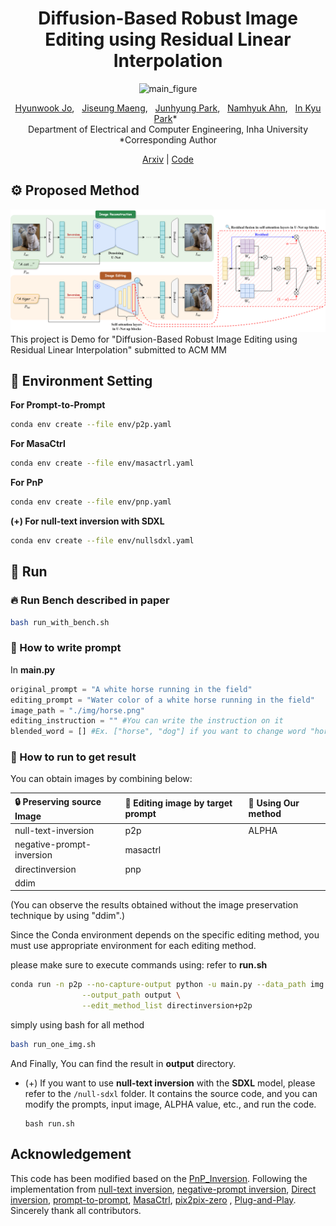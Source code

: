 <div align="center">

# Diffusion-Based Robust Image Editing using Residual Linear Interpolation

![main_figure](asset/first_figure.png)

[Hyunwook Jo](https://github.com/ugiugi0823/), &nbsp; [Jiseung Maeng](https://github.com/js43o/), &nbsp; [Junhyung Park](https://github.com/kevin20012), &nbsp; [Namhyuk Ahn](https://gcl-inha.github.io/), &nbsp; [In Kyu Park](https://sites.google.com/view/vcl-lab/)\* &nbsp; </br>
Department of Electrical and Computer Engineering, Inha University</br>
\*Corresponding Author

<p>
  <a href="https://arxiv.org/">Arxiv</a> |
  <a href="https://github.com/ugiugi0823/ICCVW-RLI">Code</a>
</p>

</div>

## ⚙️ Proposed Method

![main_figure](asset/framework.png)
This project is Demo for "Diffusion-Based Robust Image Editing using Residual Linear Interpolation" submitted to ACM MM

## 🌱 Environment Setting

**For Prompt-to-Prompt**

```bash
conda env create --file env/p2p.yaml
```

**For MasaCtrl**

```bash
conda env create --file env/masactrl.yaml
```

**For PnP**

```bash
conda env create --file env/pnp.yaml
```

**(+) For null-text inversion with SDXL**

```bash
conda env create --file env/nullsdxl.yaml
```

## 🚀 Run

### 🔥 Run Bench described in paper

```bash
bash run_with_bench.sh
```

### 📝 How to write prompt

In **main.py**

```python
original_prompt = "A white horse running in the field"
editing_prompt = "Water color of a white horse running in the field"
image_path = "./img/horse.png"
editing_instruction = "" #You can write the instruction on it
blended_word = [] #Ex. ["horse", "dog"] if you want to change word "horse" in source prompt to word "dog" in target prompt
```

### 🎯 How to run to get result

You can obtain images by combining below:

| 🔒 Preserving source Image | 🎨 Editing image by target prompt | 🚀 Using Our method |
| :------------------------- | :-------------------------------- | :------------------ |
| null-text-inversion        | p2p                               | ALPHA               |
| negative-prompt-inversion  | masactrl                          |
| directinversion            | pnp                               |
| ddim                       |                                   |

(You can observe the results obtained without the image preservation technique by using "ddim".)

Since the Conda environment depends on the specific editing method, you must use appropriate environment for each editing method.

please make sure to execute commands using:
refer to **run.sh**

```bash
conda run -n p2p --no-capture-output python -u main.py --data_path img \
                --output_path output \
                --edit_method_list directinversion+p2p
```

simply using bash for all method

```bash
bash run_one_img.sh
```

And Finally, You can find the result in **output** directory.

- (+) If you want to use **null-text inversion** with the **SDXL** model, please refer to the `/null-sdxl` folder. It contains the source code, and you can modify the prompts, input image, ALPHA value, etc., and run the code.

  ```
  bash run.sh
  ```

## Acknowledgement

This code has been modified based on the [PnP_Inversion](https://github.com/cure-lab/PnPInversion/tree/main).
Following the implementation from [null-text inversion](https://github.com/google/prompt-to-prompt/#null-text-inversion-for-editing-real-images), [negative-prompt inversion](https://arxiv.org/abs/2305.16807), [Direct inversion](https://arxiv.org/abs/2310.01506), [prompt-to-prompt](https://github.com/google/prompt-to-prompt), [MasaCtrl](https://github.com/TencentARC/MasaCtrl), [pix2pix-zero](https://github.com/pix2pixzero/pix2pix-zero) , [Plug-and-Play](https://github.com/MichalGeyer/plug-and-play).
Sincerely thank all contributors.

```

```
